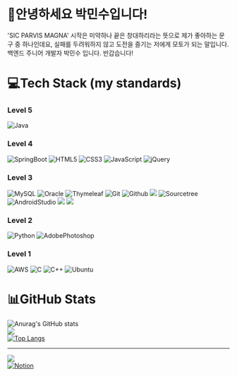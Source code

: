 #  🎸안녕하세요 박민수입니다!  
'SIC PARVIS MAGNA' 시작은 미약하나 끝은 창대하리라는 뜻으로 제가 좋아하는 문구 중 하나인데요,
실패를 두려워하지 않고 도전을 즐기는 저에게 모토가 되는 말입니다. 백엔드 주니어 개발자 박민수 입니다. 반갑습니다! 

# 💻Tech Stack (my standards)

  
### Level 5
![Java](https://img.shields.io/badge/java-%23ED8B00.svg?style=flat&logo=Java&logoColor=white) 



### Level 4
![SpringBoot](https://img.shields.io/badge/SpringBoot-6DB33F.svg?style=flat&logo=SpringBoot&logoColor=white) 
![HTML5](https://img.shields.io/badge/html5-%23E34F26.svg?style=flat&logo=html5&logoColor=white)
![CSS3](https://img.shields.io/badge/css3-%231572B6.svg?style=flat&logo=css3&logoColor=white) 
![JavaScript](https://img.shields.io/badge/javascript-%23323330.svg?style=flat&logo=javascript&logoColor=%23F7DF1E)
![jQuery](https://img.shields.io/badge/jquery-%230769AD.svg?style=flat&logo=jquery&logoColor=white) 


### Level 3
![MySQL](https://img.shields.io/badge/mysql-%2300f.svg?style=flat&logo=mysql&logoColor=white) 
![Oracle](https://img.shields.io/badge/Oracle-F80000?style=flat&logo=oracle&logoColor=white) 
![Thymeleaf](https://img.shields.io/badge/Thymeleaf-%23005C0F.svg?style=flat&logo=Thymeleaf&logoColor=white) 
![Git](https://img.shields.io/badge/git-181717?style=flat&logo=Git&logoColor=white) 
![Github](https://img.shields.io/badge/Github-181717?style=flat&logo=Github&logoColor=white) 
<img src="https://img.shields.io/badge/JPA-green"/>
![Sourcetree](https://img.shields.io/badge/Sourcetree-0052CC.svg?style=flat&logo=Sourcetree&logoColor=white)
![AndroidStudio](https://img.shields.io/badge/AndroidStudio-3DDC84?style=flat&logo=AndroidStudio&logoColor=white) 
<img src="https://img.shields.io/badge/Mybatis-gray"/>
<img src="https://img.shields.io/badge/SVN-819EC8"/>

### Level 2
![Python](https://img.shields.io/badge/python-3670A0?style=flat&logo=python&logoColor=ffdd54)
![AdobePhotoshop](https://img.shields.io/badge/AdobePhotoshop-31A8FF?style=flat&logo=AdobePhotoshop&logoColor=white) 

### Level 1

![AWS](https://img.shields.io/badge/AWS-%23FF9900.svg?style=flat&logo=amazon-aws&logoColor=white) 
![C](https://img.shields.io/badge/C-A8B9CC.svg?style=flat&logo=C-&logoColor=white) 
![C++](https://img.shields.io/badge/C++-00599C.svg?style=flat&logo=C++-&logoColor=white) 
![Ubuntu](https://img.shields.io/badge/Ubuntu-E95420.svg?style=flat&logo=Ubuntu-&logoColor=white) 







# 📊GitHub Stats

![Anurag's GitHub stats](https://github-readme-stats.vercel.app/api?username=NormalHero&show_icons=true&theme=radical)<br/>
![](https://github-readme-streak-stats.herokuapp.com/?user=NormalHero&theme=radical&hide_border=false)<br/>
[![Top Langs](https://github-readme-stats.vercel.app/api/top-langs/?username=NormalHero&layout=compact&theme=radical)](https://github.com/anuraghazra/github-readme-stats)





--------------------- 
 [![](https://visitcount.itsvg.in/api?id=NormalHero&icon=4&color=12)](https://visitcount.itsvg.in)<br/>
 <a href="https://luminous-sweatpants-b64.notion.site/Hello-Avery-c45b1be3690649ba85d674d5d8b33f47">![Notion](https://img.shields.io/badge/Notion-%23000000.svg?style=flat&logo=notion&logoColor=white) </a>
